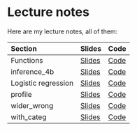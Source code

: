 # Lecture notes

Here are my lecture notes, all of them:

| Section             | Slides                                                            | Code                                                                                   |
|:--------------------|:------------------------------------------------------------------|:---------------------------------------------------------------------------------------|
| Functions           | [Slides](http://ritokiguess.site/lecture-notes/functions.html)    | [Code](https://raw.githubusercontent.com/nxskok/lecture-notes/master/functions.qmd)    |
| inference_4b        | [Slides](http://ritokiguess.site/lecture-notes/inference_4b.html) | [Code](https://raw.githubusercontent.com/nxskok/lecture-notes/master/inference_4b.qmd) |
| Logistic regression | [Slides](http://ritokiguess.site/lecture-notes/logistic.html)     | [Code](https://raw.githubusercontent.com/nxskok/lecture-notes/master/logistic.qmd)     |
| profile             | [Slides](http://ritokiguess.site/lecture-notes/profile.html)      | [Code](https://raw.githubusercontent.com/nxskok/lecture-notes/master/profile.qmd)      |
| wider_wrong         | [Slides](http://ritokiguess.site/lecture-notes/wider_wrong.html)  | [Code](https://raw.githubusercontent.com/nxskok/lecture-notes/master/wider_wrong.qmd)  |
| with_categ          | [Slides](http://ritokiguess.site/lecture-notes/with_categ.html)   | [Code](https://raw.githubusercontent.com/nxskok/lecture-notes/master/with_categ.qmd)   |
